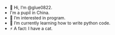 - 👋 Hi, I’m @glue0822.
- I'm a pupil in China.
- 👀 I’m interested in program.
- 🌱 I’m currently learning how to write python code.
- ⚡ A fact: I have a cat.

<!---
glue0822/glue0822 is a ✨ special ✨ repository because its `README.md` (this file) appears on your GitHub profile.
You can click the Preview link to take a look at your changes.
--->
